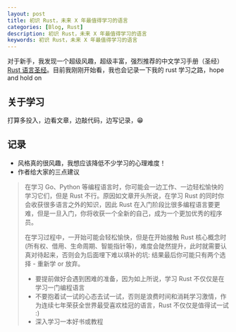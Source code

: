 ```yaml
---
layout: post
title: 初识 Rust，未来 X 年最值得学习的语言
categories: [Blog, Rust]
description: 初识 Rust，未来 X 年最值得学习的语言
keywords: 初识 Rust，未来 X 年最值得学习的语言
---
```


对于新手，我发现一个超级风趣，超级丰富，强烈推荐的中文学习手册（圣经）[Rust 语言圣经](https://course.rs/about-book.html)。目前我刚刚开始看，我也会记录一下我的 rust 学习之路，hope and hold on

## 关于学习

打算多投入，边看文章，边敲代码，边写记录，😁

## 记录

- 风格真的很风趣，我想应该降低不少学习的心理难度！
- 作者给大家的三点建议

> 在学习 Go、Python 等编程语言时，你可能会一边工作、一边轻松愉快的学习它们，但是 Rust 不行。原因如文章开头所说，在学习 Rust 的同时你会收获很多语言之外的知识，因此 Rust 在入门阶段比很多编程语言要更难，但是一旦入门，你将收获一个全新的自己，成为一个更加优秀的程序员。
>
> 在学习过程中，一开始可能会轻松愉快，但是在开始接触 Rust 核心概念时(所有权、借用、生命周期、智能指针等)，难度会陡然提升，此时就需要认真对待起来，否则会为后面埋下难以填补的坑: 结果最后你可能只有两个选择 - 重新学 or 放弃。
>
> - 要提前做好会遇到困难的准备，因为如上所说，学习 Rust 不仅仅是在学习一门编程语言
> - 不要抱着试一试的心态去试一试，否则是浪费时间和消耗学习激情，作为连续七年荣获全世界最受喜欢桂冠的语言，Rust 不仅仅是值得试一试 :)
> - 深入学习一本好书或教程

